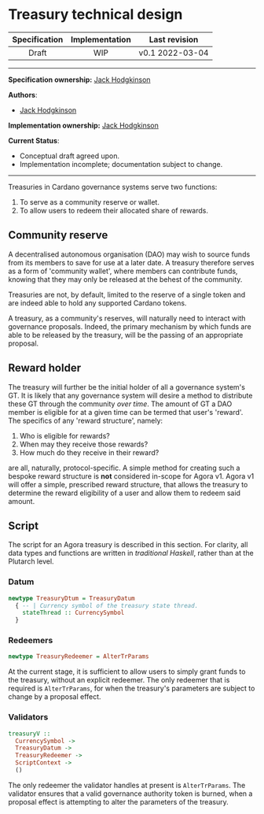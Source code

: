 # Treasury technical design

| Specification | Implementation    | Last revision |
|:-----------:|:--------------:|:-------------:|
| Draft         |  WIP           | v0.1 2022-03-04 |

---

**Specification ownership:** [Jack Hodgkinson]

**Authors**:

-   [Jack Hodgkinson]

**Implementation ownership:** [Jack Hodgkinson]

[Jack Hodgkinson]: https://github.com/jhodgdev

[Emily Martins]: https://github.com/emiflake

**Current Status**:

-   Conceptual draft agreed upon.
-   Implementation incomplete; documentation subject to change.

---

Treasuries in Cardano governance systems serve two functions:

1.  To serve as a community reserve or wallet.
2.  To allow users to redeem their allocated share of rewards.

## Community reserve

A decentralised autonomous organisation (DAO) may wish to source funds from its members to save for use at a later date. A treasury therefore serves as a form of 'community wallet', where members can contribute funds, knowing that they may only be released at the behest of the community.

Treasuries are not, by default, limited to the reserve of a single token and are indeed able to hold any supported Cardano tokens.

A treasury, as a community's reserves, will naturally need to interact with governance proposals. Indeed, the primary mechanism by which funds are able to be released by the treasury, will be the passing of an appropriate proposal.

## Reward holder

The treasury will further be the initial holder of all a governance system's GT. It is likely that any governance system will desire a method to distribute these GT through the community _over time_. The amount of GT a DAO member is eligible for at a given time can be termed that user's 'reward'. The specifics of any 'reward structure', namely:

1.  Who is eligible for rewards?
2.  When may they receive those rewards?
3.  How much do they receive in their reward?

are all, naturally, protocol-specific. A simple method for creating such a bespoke reward structure is **not** considered in-scope for Agora v1. Agora v1 will offer a simple, prescribed reward structure, that allows the treasury to determine the reward eligibility of a user and allow them to redeem said amount.

## Script

The script for an Agora treasury is described in this section. For clarity, all data types and functions are written in _traditional Haskell_, rather than at the Plutarch level.

### Datum

```hs
newtype TreasuryDtum = TreasuryDatum
  { -- | Currency symbol of the treasury state thread. 
    stateThread :: CurrencySymbol
  }
```

### Redeemers

```hs
newtype TreasuryRedeemer = AlterTrParams
```

At the current stage, it is sufficient to allow users to simply grant funds to the treasury, without an explicit redeemer. The only redeemer that is required is `AlterTrParams`, for when the treasury's parameters are subject to change by a proposal effect.

### Validators

```hs
treasuryV ::
  CurrencySymbol -> 
  TreasuryDatum ->
  TreasuryRedeemer ->
  ScriptContext ->
  ()
```

The only redeemer the validator handles at present is `AlterTrParams`. The validator ensures that a valid governance authority token is burned, when a proposal effect is attempting to alter the parameters of the treasury.
